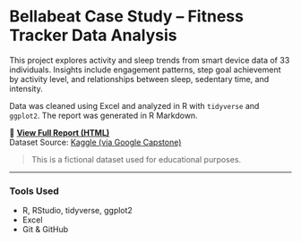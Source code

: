 # Bellabeat Case Study – Fitness Tracker Data Analysis

This project explores activity and sleep trends from smart device data of 33 individuals. Insights include engagement patterns, step goal achievement by activity level, and relationships between sleep, sedentary time, and intensity.

Data was cleaned using Excel and analyzed in R with `tidyverse` and `ggplot2`. The report was generated in R Markdown.

📄 **[View Full Report (HTML)](https://yourusername.github.io/bellabeat-analysis/bellabeat_report.html)**  
 Dataset Source: [Kaggle (via Google Capstone)](https://www.kaggle.com/datasets/arashnic/fitbit)

> This is a fictional dataset used for educational purposes.

---

### Tools Used
- R, RStudio, tidyverse, ggplot2
- Excel
- Git & GitHub

